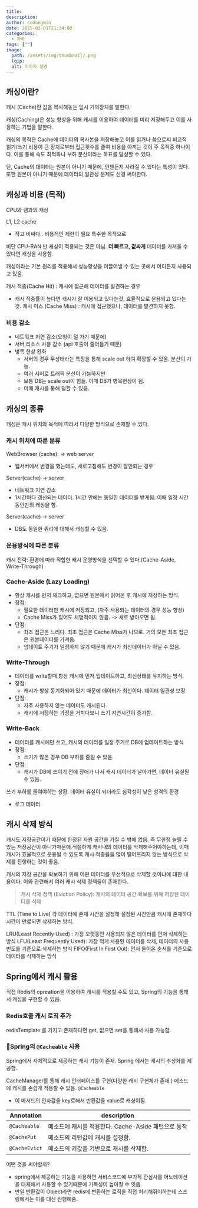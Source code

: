 ```yaml
---
title:
description:
author: codongmin
date: 2025-02-01T21:34:00
categories:
  - 자바
tags: [""]
image:
  path: /assets/img/thumbnail/.png
  lqip:
  alt: 이미지 설명
---
```


## 캐싱이란? 

캐시 (Cache)란 값을 복사해놓는 임시 기억장치를 말한다. 

캐싱(Caching)은 성능 향상을 위해 캐시를 이용하여 데이터를 미리 저장해두고 이를 사용하는 기법을 말한다. 

캐싱의 목적은 Cache에 데이터의 복사본을 저장해놓고 이를 읽거나 씀으로써 비교적 읽기/쓰기 비용이 큰 장치로부터 접근횟수를 줄여 비용을 아끼는 것이 주 목적중 하나이다. 이를 통해 속도 최적화나 부하 분산이라는 목표를 달성할 수 있다.

단, Cache의 데이터는 원본이 아니기 때문에, 언젠든지 사라질 수 있다는 특성이 있다.
또한 원본이 아니기 때문에 데이터의 일관성 문제도 신경 써야한다.

## 캐싱과 비용 (목적)

CPU와 램과의 캐싱 

L1, L2 cache
- 작고 비싸다.. 비용적인 제한이 필요 특수한 목적으로 

비단 CPU-RAN 만 캐싱이 적용되는 것은 아님. **더 빠르고, 값싸게** 데이터를 가져올 수 있다면 캐싱을 사용함. 

캐싱이라는 기본 원리를 적용해서 성능향상을 이끌어낼 수 있는 곳에서 어디든지 사용되고 있음. 


캐시 적중(Cache Hit) : 캐시에 접근해 데이터를 발견하는 경우
- 캐시 적중률이 높다면 캐시가 잘 이용되고 있다는것, 효율적으로 운용되고 있다는 것.
캐시 미스 (Cache Miss) : 캐시에 접근했으나, 데이터를 발견하지 못함. 

### 비용 감소 

- 네트워크 지연 감소(요청이 덜 가기 때문에)
- 서버 리소스 사용 감소 (api 호출이 줄어들기 때문)
- 병목 현상 완화
	- 서버의 경우 무상태라는 특징을 통해 scale out 하여 확장할 수 있음. 분산이 가능. 
	- 여러 서버로 트래픽 분산이 가능하지만 
	- 보통 DB는 scale out이 힘듦. 이때 DB가 병목현상이 됨. 
	- 이때 캐시를 통해 덜할 수 있음.

## 캐싱의 종류 

캐싱은 캐시 위치와 목적에 따라서 다양한 방식으로 존재할 수 있다.

### 캐시 위치에 따른 분류 

WebBrowser (cache). -> web server
- 웹서버에서 변경을 했는데도, 새로고침해도 변경이 잘안되는 경우 

Server(cache) -> server
- 네트워크 지연 감소 
- 1시간마다 갱신되는 데이터. 1시간 안에는 동일한 데이터를 받게됨. 이때 일정 시간동안만의 캐싱을 함. 

Server(cache) -> server
- DB도 동일한 쿼리에 대해서 캐싱할 수 있음. 



### 운용방식에 따른 분류 

캐시 전략: 환경에 따라 적합한 캐시 운영방식을 선택할 수 있다.(Cache-Aside, Write-Through)

### Cache-Aside (Lazy Loading)

- 항상 캐시를 먼저 체크하고, 없으면 원본에서 읽어온 후 캐시에 저장하는 방식. 
- 장점: 
	- 필요한 데이터만 캐시에 저장되고, (자주 사용되는 데이터의 경우 성능 향상)
	- Cache Miss가 있어도 치명적이지 않음. -> 새로 받아오면 됨.
- 단점: 
	- 최초 접근은 느리다. 최초 접근은 Cache Miss가 나므로. 거의 모든 최초 접근은 원본데이터를 가져옴.
	- 업데이트 주기가 일정하지 않기 때문에 캐시가 최신데이터가 아닐 수 있음.


### Write-Through

- 데이터를 write할때 항상 캐시에 먼저 업데이트하고, 최신상태를 유지하는 방식.
- 장점:
	- 캐시가 항상 동기화되어 있기 때문에 데이터가 최신이다. 데이터 일관성 보장
- 단점:
	- 자주 사용하지 않는 데이터도 캐시된다. 
	- 캐시에 저장하는 과정을 거치다보니 쓰기 지연시간이 증가함.

### Write-Back

- 데이터를 캐시에만 쓰고, 캐시의 데이터를 일정 주기로 DB에 업데이트하는 방식 
- 장점:
	- 쓰기가 많은 경우 DB 부하를 줄일 수 있음. 
- 단점: 
	- 캐시가 DB에 쓰이기 전에 장애가 나서 캐시 데이터가 날아가면, 데이터 유실될 수 있음.


쓰기 부하를 줄여야하는 상황. 데이터 유실이 되더라도 심각성이 낮은 성격의 환경
- 로그 데이터 


## 캐시 삭제 방식 

캐시도 저장공간이기 때문에 한정된 자원 공간을 가질 수 밖에 없음. 즉 무한정 늘릴 수 있는 저장공간이 아니기때문에 적절하게 캐시내의 데이터를 삭제해주어야하는데, 이때 캐시가 효율적으로 운용될 수 있도록 캐시 적중률을 많이 떨어뜨리지 않는 방식으로 삭제를 진행하는 것이 좋음. 

캐시의 저장 공간을 확보하기 위해 어떤 데이터를 우선적으로 삭제할 것이냐에 대한 내용이다. 이와 관련해서 여러 캐시 삭제 정책들이 존재한다. 

> 캐시 삭제 정책 (Eviction Policy): 캐시의 데이터 공간 확보를 위해 저장된 데이터를 삭제

TTL (Time to Live)
각 데이터에 존재 시간을 설정해 설정된 시간만큼 캐시에 존재하다 시간이 만료되면 삭제하는 방식. 

LRU(Least Recently Used) : 가장 오랫동안 사용되지 않은 데이터를 먼저 삭제하는 방식 
LFU(Least Frequently Used): 가장 적게 사용된 데이터를 삭제, 데이터의 사용 빈도를 기준으로 삭제하는 방식 
FIFO(First In First Out): 먼저 들어온 순서를 기준으로 데이터를 삭제하는 방식


## Spring에서 캐시 활용 


직접 Redis의 opreation을 이용하여 캐시를 적용할 수도 있고, Spring의 기능을 통해서 캐싱을 구현할 수 있음.


### Redis호출 캐시 로직 추가 

redisTemplate 를 가지고 존재하다면 get, 없으면 set을 통해서 사용 가능함.

### Spring의 `@Cacheable` 사용

Spring에서 자체적으로 제공하는 캐시 기능이 존재. 
Spring 에서는 캐시의 추상화를 제공함. 


CacheManager를 통해 캐시 인터페이스를 구현(다양한 캐시 구현체가 존재.)
메소드에 캐시를 손쉽게 적용할 수 있음. `@Cacheable`
- 이 메서드의 인자값을 key로해서 반환값을 value로 캐싱이됨. 

| Annotation    | description                        |
| ------------- | ---------------------------------- |
| `@Cacheable`  | 메소드에 캐시를 적용한다. Cache-Aside 패턴으로 동작 |
| `@CachePut`   | 메소드의 리턴값에 캐시를 설정함.                 |
| `@CacheEvict` | 메소드의 키값을 기반으로 캐시를 삭제함.             |


어떤 것을 써야할까?
- spring에서 제공하는 기능을 사용하면 서비스코드에 부가적 관심사를 어노테이션을 대체해서 사용할 수 있기때문에 가독성이 높아질 수 잇음. 
- 만일 반환값이 Object라면 redis에 변환하는 로직을 직접 처리해줘야하는데 스프링에서는 이를 대신 진행해줌. 